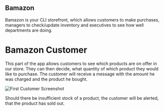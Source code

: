 ## Bamazon

Bamazon is your CLI storefront, which allows customers to make purchases, managers to check/update inventory and executives to see how well departments are doing.

# Bamazon Customer

This part of the app allows customers to see which products are on offer in our store. They can then decide, what quantity of which product they would like to purchase. The customer will receive a message with the amount he was charged and the product he bought. 

![First Customer Screenshot](customerscreenshot1.jpg?raw=true "customer successfully purchased products")


Should there be insufficient stock of a product, the customer will be alerted, that the product has sold out.



